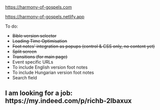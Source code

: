 https://harmony-of-gospels.com

https://harmony-of-gospels.netlify.app

To do:
<ul>
  <li><s>Bible version selector</s></li>
  <li><s>Loading Time Optimisation</s></li>
  <li><s>Foot notes' integration as popups (control & CSS only, no content yet)</s></li>
  <li><s>Split screen</s></li>
  <li><s>Transitions (for main page)</s></li>
  <li>Event specific URLs</li>
  <li>To include English version foot notes</li>
  <li>To include Hungarian version foot notes</li>
  <li>Search field</li>
</ul>

<h2>I am looking for a job: https://my.indeed.com/p/richb-2lbaxux<h2>
